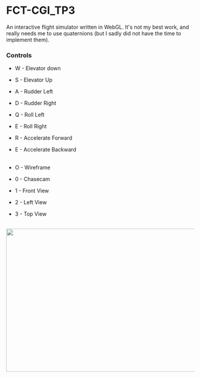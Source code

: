 # FCT-CGI_TP3
An interactive flight simulator written in WebGL. It's not my best work, and really needs me to use quaternions (but I sadly did not have the time to implement them).
 
 ### Controls
* W - Elevator down
* S - Elevator Up
* A - Rudder Left
* D - Rudder Right
* Q - Roll Left
* E - Roll Right
* R - Accelerate Forward
* E - Accelerate Backward<br/><br/>

* O - Wireframe
* 0 - Chasecam
* 1 - Front View
* 2 - Left View
* 3 - Top View<br/><br/>

<img align="center" src="https://i.imgur.com/GahZ25p.png" width="800" height="382" />
